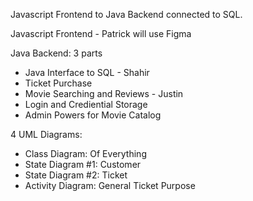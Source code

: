 Javascript Frontend to Java Backend connected to SQL.

Javascript Frontend - Patrick will use Figma

Java Backend: 3 parts
- Java Interface to SQL - Shahir
- Ticket Purchase
- Movie Searching and Reviews - Justin
- Login and Crediential Storage
- Admin Powers for Movie Catalog

4 UML Diagrams:
- Class Diagram: Of Everything
- State Diagram #1: Customer
- State Diagram #2: Ticket
- Activity Diagram: General Ticket Purpose
